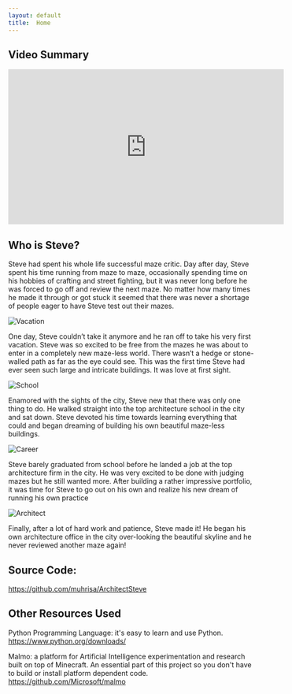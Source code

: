 ```yaml
---
layout: default
title:  Home
---
```

## Video Summary
<iframe width="560" height="315" src="https://www.youtube.com/embed/Dd0KOZKiN7k" frameborder="0" allow="accelerometer; autoplay; encrypted-media; gyroscope; picture-in-picture" allowfullscreen></iframe>

## Who is Steve?
Steve had spent his whole life successful maze critic. Day after day, Steve spent his time running from maze to maze, occasionally spending time on his hobbies of crafting and street fighting, but it was never long before he was forced to go off and review the next maze. No matter how many times he made it through or got stuck it seemed that there was never a shortage of people eager to have Steve test out their mazes.

![Vacation](https://user-images.githubusercontent.com/15114273/58365866-f4d3a180-7e7e-11e9-8a94-949d6c45ac7c.png)

One day, Steve couldn’t take it anymore and he ran off to take his very first vacation. Steve was so excited to be free from the mazes he was about to enter in a completely new maze-less world. There wasn’t a hedge or stone-walled path as far as the eye could see. This was the first time Steve had ever seen such large and intricate buildings. It was love at first sight.

![School](https://user-images.githubusercontent.com/15114273/58365864-f0a78400-7e7e-11e9-942b-1c4997a41c39.png)

Enamored with the sights of the city, Steve new that there was only one thing to do. He walked straight into the top architecture school in the city and sat down. Steve devoted his time towards learning everything that could and began dreaming of building his own beautiful maze-less buildings.

![Career](https://user-images.githubusercontent.com/15114273/58365863-e9807600-7e7e-11e9-8276-6d79936eca94.png)

Steve barely graduated from school before he landed a job at the top architecture firm in the city. He was very excited to be done with judging mazes but he still wanted more. After building a rather impressive portfolio, it was time for Steve to go out on his own and realize his new dream of running his own practice
 
 
![Architect](https://user-images.githubusercontent.com/15114273/58365867-f8672880-7e7e-11e9-9e14-473272830693.png)

Finally, after a lot of hard work and patience, Steve made it! He began his own architecture office in the city over-looking the beautiful skyline and he never reviewed another maze again!

## Source Code: 
https://github.com/muhrisa/ArchitectSteve

## Other Resources Used
Python Programming Language: it's easy to learn and use Python. https://www.python.org/downloads/

Malmo: a platform for Artificial Intelligence experimentation and research built on top of Minecraft. An essential part of this project so you don't have to build or install platform dependent code.
https://github.com/Microsoft/malmo

